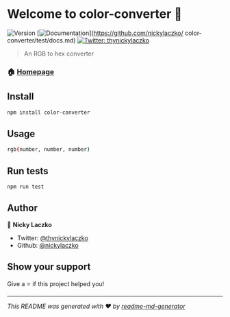# Welcome to color-converter 👋
![Version](https://img.shields.io/npm/v/color-converter.svg)
[![Documentation](https://img.shields.io/badge/documentation-yes-brightgreen.svg)](https://github.com/nickylaczko/ color-converter/test/docs.md)
[![Twitter: thynickylaczko](https://img.shields.io/twitter/follow/thynickylaczko.svg?style=social)](https://twitter.com/thynickylaczko)

> An RGB to hex converter

### 🏠 [Homepage](https://github.comnickylaczko/color-converter)

## Install

```sh
npm install color-converter
```

## Usage

```sh
rgb(number, number, number)
```

## Run tests

```sh
npm run test
```

## Author

👤 **Nicky Laczko**

* Twitter: [@thynickylaczko](https://twitter.com/thynickylaczko)
* Github: [@nickylaczko](https://github.com/nickylaczko)

## Show your support

Give a ⭐️ if this project helped you!


***
_This README was generated with ❤️ by [readme-md-generator](https://github.com/kefranabg/readme-md-generator)_
